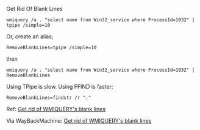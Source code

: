 Get Rid Of Blank Lines

`wmiquery /a . "select name from Win32_service where ProcessId=1032" | tpipe /simple=10`

Or, create an alias;

`RemoveBlankLines=tpipe /simple=10`

then

`wmiquery /a . "select name from Win32_service where ProcessId=1032" | RemoveBlankLines`

Using TPipe is slow. Using FFIND is faster;

`RemoveBlankLines=findstr /r "."`

Ref: [Get rid of WMIQUERY's blank lines](https://jpsoft.com/forums/threads/get-rid-of-wmiquerys-blank-lines.10663/#post-60023)

Via WayBackMachine: [Get rid of WMIQUERY's blank lines](https://web.archive.org/web/20201217142513/https://jpsoft.com/forums/threads/get-rid-of-wmiquerys-blank-lines.10663/#post-60023)